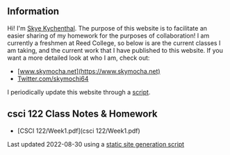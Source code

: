 ## Information
Hi! I'm [Skye Kychenthal](https://www.skymocha.net). The purpose of this website is to facilitate an easier sharing of my homework for the purposes of collaboration! I am currently a freshmen at Reed College, so below is are the current classes I am taking, and the current work that I have published to this website. If you want a more detailed look at who I am, check out:

* [www.skymocha.net](https://www.skymocha.net)
* [Twitter.com/skymochi64](https://www.twitter.com/skymochi64)

I periodically update this website through a [script](https://github.com/SkyMocha/skymocha.github.io/blob/main/update.py).

## csci 122 Class Notes & Homework 
* [CSCI 122/Week1.pdf](csci 122/Week1.pdf)


Last updated 2022-08-30 using a [static site generation script](https://github.com/SkyMocha/skymocha.github.io/blob/main/update.py)